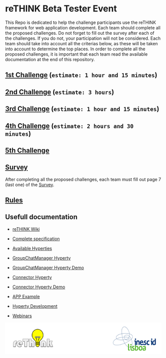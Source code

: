 # reTHINK Beta Tester Event

This Repo is dedicated to help the challenge participants use the reTHINK framework for web application development. Each team should complete all the proposed challenges. Do not forget to fill out the survey after each of the challenges. If you do not, your participation will not be considered. Each team should take into account all the criterias below, as these will be taken into account to determine the top places. In order to complete all the proposed challenges, it is important that each team read the available documentation at the end of this repository.

## [1st Challenge](./1st_Challenge.md) (`estimate: 1 hour and 15 minutes`)


## [2nd Challenge](./2nd_Challenge.md) (`estimate: 3 hours`)


## [3rd Challenge](./3rd_Challenge.md) (`estimate: 1 hour and 15 minutes`)

## [4th Challenge](./4th_Challenge.md) (`estimate: 2 hours and 30 minutes`)

## [5th Challenge](./5th_Challenge.md)

## [Survey](https://docs.google.com/forms/d/e/1FAIpQLSeFt56Ura0zkTqg_VX9od_jBZtE3-2mt_urTFvxsoRuQ3uJRw/viewform)

After completing all the proposed challenges, each team must fill out page 7 (last one) of the [Survey](https://docs.google.com/forms/d/e/1FAIpQLSeFt56Ura0zkTqg_VX9od_jBZtE3-2mt_urTFvxsoRuQ3uJRw/viewform).

## [Rules](./rules.md)


## Usefull documentation

* [reTHINK Wiki](https://github.com/reTHINK-project/startup/wiki)

* [Complete specification](https://github.com/reTHINK-project/specs)

* [Available Hyperties](https://github.com/reTHINK-project/dev-hyperty/tree/develop/docs)

* [GroupChatManager Hyperty](https://github.com/reTHINK-project/dev-hyperty/tree/develop/docs/group-chat-manager)

* [GroupChatManager Hyperty Demo](https://github.com/reTHINK-project/dev-hyperty/blob/develop/examples/group-chat-manager/demo.js)

* [Connector Hyperty](https://github.com/reTHINK-project/dev-hyperty/tree/develop/docs/connector)

* [Connector Hyperty Demo](https://github.com/reTHINK-project/dev-hyperty/blob/develop/examples/connector/demo.js)

* [APP Example](https://github.com/reTHINK-project/dev-app/tree/develop)

* [Hyperty Development](https://github.com/reTHINK-project/dev-hyperty-toolkit/wiki/First-Hyperty-Development)

* [Webinars](https://www.youtube.com/channel/UC4xTKj2ZvhUyJosA_fLeAhg)


![Supporters](./Figures/Supporters.jpg)
